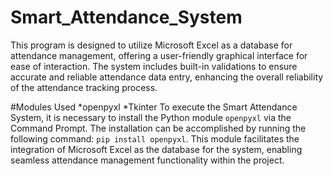 # Smart_Attendance_System
This program is designed to utilize Microsoft Excel as a database for attendance management, offering a user-friendly graphical interface for ease of interaction. The system includes built-in validations to ensure accurate and reliable attendance data entry, enhancing the overall reliability of the attendance tracking process.

#Modules Used
*openpyxl
*Tkinter 
To execute the Smart Attendance System, it is necessary to install the Python module `openpyxl` via the Command Prompt. The installation can be accomplished by running the following command: `pip install openpyxl`. This module facilitates the integration of Microsoft Excel as the database for the system, enabling seamless attendance management functionality within the project.
